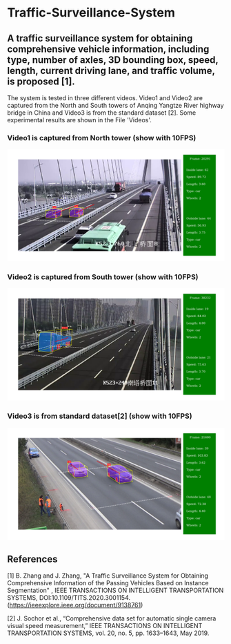 # Traffic-Surveillance-System

## A traffic surveillance system for obtaining comprehensive vehicle information, including type, number of axles, 3D bounding box, speed, length, current driving lane, and traffic volume, is proposed [1].


  The system is tested in three different videos. Video1 and Video2 are captured from the North and South towers of Anqing Yangtze River highway bridge in China and Video3 is from the standard dataset [2]. Some experimental results are shown in the File 'Videos'. 


### Video1 is captured from North tower (show with 10FPS)
![image1](https://github.com/BondDeep/Traffic-Surveillance-System/blob/master/Images/Image1.png)

### Video2 is captured from South tower (show with 10FPS)
![image2](https://github.com/BondDeep/Traffic-Surveillance-System/blob/master/Images/Image2.png)

### Video3 is from standard dataset[2] (show with 10FPS)
![image3](https://github.com/BondDeep/Traffic-Surveillance-System/blob/master/Images/Image3.png) 



## References
[1] B. Zhang and J. Zhang, "A Traffic Surveillance System for Obtaining Comprehensive Information of the Passing Vehicles Based on Instance Segmentation" , IEEE TRANSACTIONS ON INTELLIGENT TRANSPORTATION SYSTEMS, DOI:10.1109/TITS.2020.3001154. (https://ieeexplore.ieee.org/document/9138761)

[2] J. Sochor et al., “Comprehensive data set for automatic single camera visual speed measurement,” IEEE TRANSACTIONS ON INTELLIGENT TRANSPORTATION SYSTEMS, vol. 20, no. 5, pp. 1633–1643, May 2019.

